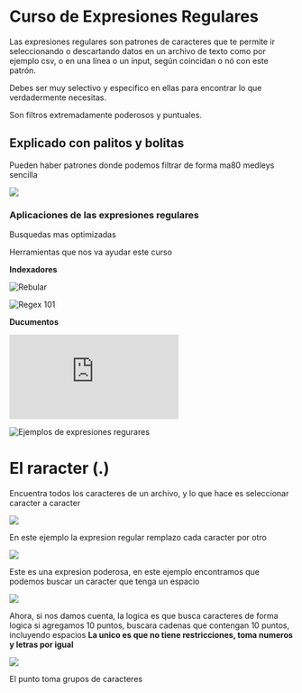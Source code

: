 # Curso de Expresiones Regulares

Las expresiones regulares son patrones de caracteres que te permite ir seleccionando o descartando datos en un archivo de texto como por ejemplo csv, o en una línea o un input, según coincidan o nó con este patrón.

Debes ser muy selectivo y especifico en ellas para encontrar lo que verdadermente necesitas.

Son filtros extremadamente poderosos y puntuales.

## Explicado con palitos y bolitas

Pueden haber patrones donde podemos filtrar de forma ma80 medleys sencilla

![](https://i.imgur.com/SEUO9Db.png)

### Aplicaciones de las expresiones regulares

Busquedas mas optimizadas

Herramientas que nos va ayudar este curso 

**Indexadores**

![Rebular](https://rubular.com/r/xcutzuAxvcGx8t)

![Regex 101](https://regex101.com/)

**Ducumentos** 

![Expresiones Regulares PDF](https://www.carlosramirezflores.com/regular-expressions.pdf)


![Ejemplos de expresiones regurares](https://medium.com/@jmz12/expresiones-regulares-215af64acab1)


# El raracter (.)

Encuentra todos los caracteres de un archivo, y lo que hace es seleccionar caracter a caracter 

![](https://i.imgur.com/Q2nqzdm.png)

En este ejemplo la expresion regular remplazo cada caracter por otro

![](https://i.imgur.com/j1ntaAe.png)

Este es una expresion poderosa, en este ejemplo encontramos que podemos buscar 
un caracter que tenga un espacio

![](https://i.imgur.com/8iF9tzQ.png)

Ahora, si nos damos cuenta, la logica es que busca caracteres de forma logica
si agregamos 10 puntos, buscara cadenas que contengan 10 puntos, incluyendo espacios
**La unico es que no tiene restricciones, toma numeros y letras por igual**

![](https://i.imgur.com/X7JSaU3.png)

El punto toma grupos de caracteres 




